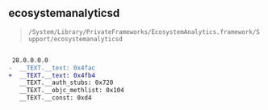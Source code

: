 ## ecosystemanalyticsd

> `/System/Library/PrivateFrameworks/EcosystemAnalytics.framework/Support/ecosystemanalyticsd`

```diff

 28.0.0.0.0
-  __TEXT.__text: 0x4fac
+  __TEXT.__text: 0x4fb4
   __TEXT.__auth_stubs: 0x720
   __TEXT.__objc_methlist: 0x104
   __TEXT.__const: 0xd4

```
